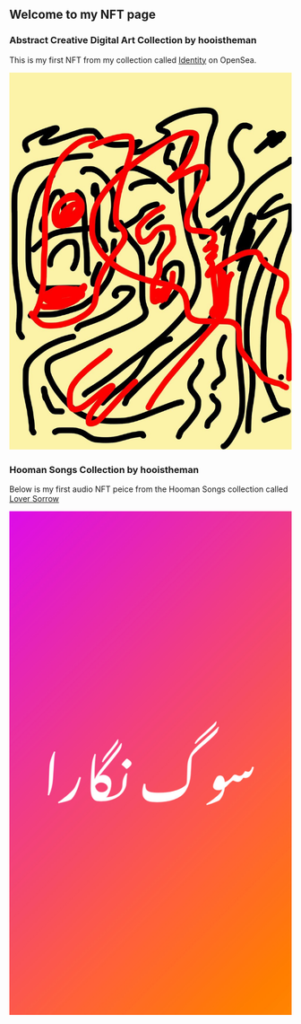 ## Welcome to my NFT page

### Abstract Creative Digital Art Collection by hooistheman

This is my first NFT from my collection called [Identity](https://opensea.io/assets/0x495f947276749ce646f68ac8c248420045cb7b5e/3656066525500525417872901239179745872468704855560215118739963797007935471617) on OpenSea.

![identity](https://github.com/hooman96/nft/blob/master/assets/first_nft.jpg)

### Hooman Songs Collection by hooistheman

Below is my first audio NFT peice from the Hooman Songs collection called [Lover Sorrow](https://opensea.io/assets/0x495f947276749ce646f68ac8c248420045cb7b5e/3656066525500525417872901239179745872468704855560215118739963798107447099393)

![Soog Negara](https://github.com/hooman96/nft/blob/master/assets/soog_negara.JPG)

